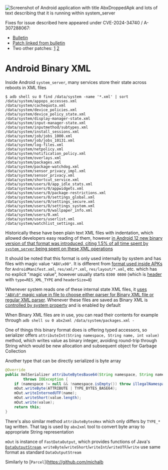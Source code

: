 ![Screenshot of Android application with title AbxDroppedApk and lots of text describing that it is running within system_server](Screenshot_20231024-164541.png)

Fixes for issue described here appeared under CVE-2024-34740 / A-307288067:

* [Bulletin](https://source.android.com/docs/security/bulletin/2024-08-01#Framework)
* [Patch linked from bulletin](https://android.googlesource.com/platform/frameworks/libs/modules-utils/+/700c28908051ceb55e1456d2d21229bc17c6895a)
* Two other patches: [1](https://android.googlesource.com/platform/frameworks/base/+/8b1e072210796e9772d3d07bdbae424b38447db6%5E!/) [2](https://android.googlesource.com/platform/frameworks/base/+/7250d76a8a2d501af62081d88545c301d43106a4%5E!/)

# Android Binary XML

Inside Android `system_server`, many services store their state across reboots in XML files

```
$ adb shell su 0 find /data/system -name '*.xml' | sort
/data/system/appops_accesses.xml
/data/system/cachequota.xml
/data/system/device_policies.xml
/data/system/device_policy_state.xml
/data/system/display-manager-state.xml
/data/system/input-manager-state.xml
/data/system/inputmethod/subtypes.xml
/data/system/install_sessions.xml
/data/system/job/jobs_1000.xml
/data/system/job/jobs_10131.xml
/data/system/log-files.xml
/data/system/netpolicy.xml
/data/system/notification_policy.xml
/data/system/overlays.xml
/data/system/packages.xml
/data/system/package-watchdog.xml
/data/system/sensor_privacy_impl.xml
/data/system/sensor_privacy.xml
/data/system/shortcut_service.xml
/data/system/users/0/app_idle_stats.xml
/data/system/users/0/appwidgets.xml
/data/system/users/0/package-restrictions.xml
/data/system/users/0/settings_global.xml
/data/system/users/0/settings_secure.xml
/data/system/users/0/settings_system.xml
/data/system/users/0/wallpaper_info.xml
/data/system/users/0.xml
/data/system/users/userlist.xml
/data/system/watchlist_settings.xml
```

Historically these have been plain text XML files with indentation, which allowed developers easy reading of them, however [in Android 12 new binary version of that format was introduced, citing 1.5% of all time spent by `system_server` being spent on these XML operations](https://android.googlesource.com/platform/frameworks/base/+/4ccea8796991d678ead4399130ec31edf63ff4fa%5E%21/)

It should be noted that this format is only used internally by system and has files with magic value `"ABX\x00"`. It is different from [format used inside APKs](https://cs.android.com/android/platform/superproject/main/+/main:frameworks/base/libs/androidfw/ResourceTypes.cpp;l=1770;drc=d4e49e63519397789d284a03aea5fafc119cb1b0) for `AndroidManifest.xml`, `res/xml/*.xml`, `res/layout/*.xml`, etc. which has no explicit "magic value", however usually starts `0300 0800` (which is [header](https://cs.android.com/android/platform/superproject/main/+/main:frameworks/base/libs/androidfw/include/androidfw/ResourceTypes.h;l=608;drc=d4e49e63519397789d284a03aea5fafc119cb1b0) with `type=RES_XML_TYPE` and `headerSize=8`)

Whenever system reads one of these internal state XML files, it [uses `"ABX\0"` magic value in file to choose either parser for Binary XML file or regular XML parser](https://cs.android.com/android/platform/superproject/main/+/main:frameworks/base/core/java/android/util/Xml.java;l=188-192;drc=97a370a95275e79c69e79d7ead11aa38934a5575). Whenever these files are saved as Binary XML is [controlled by system property](https://cs.android.com/android/platform/superproject/main/+/main:frameworks/base/core/java/android/util/Xml.java;drc=97a370a95275e79c69e79d7ead11aa38934a5575;l=74?q=Xml.java) and is enabled by default

When Binary XML files are in use, you can read their contents for example through `adb shell su 0 abx2xml /data/system/packages.xml -`

One of things this binary format does is offering typed accessors, so serializer offers `attributeInt(String namespace, String name, int value)` method, which writes value as binary integer, avoiding round-trip through String which would be new allocation and subsequent object for Garbage Collection

Another type that can be directly serialized is byte array

```java
@Override
public XmlSerializer attributeBytesBase64(String namespace, String name, byte[] value)
        throws IOException {
    if (namespace != null && !namespace.isEmpty()) throw illegalNamespace();
    mOut.writeByte(ATTRIBUTE | TYPE_BYTES_BASE64);
    mOut.writeInternedUTF(name);
    mOut.writeShort(value.length);
    mOut.write(value);
    return this;
}
```

There's also similar method `attributeBytesHex` which only differs by `TYPE_*` tag written. That tag is used by `abx2xml` tool to convert byte array to appropriate String representation

`mOut` is instance of `FastDataOutput`, which provides functions of Java's [`DataOutputStream`](https://docs.oracle.com/javase/8/docs/api/java/io/DataOutputStream.html). `writeByte`/`writeShort`/`writeInt`/`writeUTF`/`write` use same format as standard `DataOutputStream`

Similarly to [`Parcel`](https://github.com/michalb